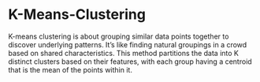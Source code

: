# K-Means-Clustering
K-means clustering is about grouping similar data points together to discover underlying patterns. It’s like finding natural groupings in a crowd based on shared characteristics. This method partitions the data into K distinct clusters based on their features, with each group having a centroid that is the mean of the points within it.
